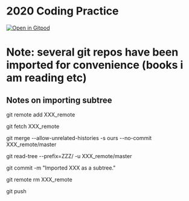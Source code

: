 # 2020 Coding Practice

[![Open in Gitpod](https://gitpod.io/button/open-in-gitpod.svg)](https://gitpod.io/#https://github.com/jmjava/2020Code)


# Note: several git repos have been imported for convenience (books i am reading etc)

## Notes on importing subtree

git remote add XXX_remote <path-or-url-to-XXX-repo>
  
git fetch XXX_remote

git merge --allow-unrelated-histories -s ours --no-commit XXX_remote/master

git read-tree --prefix=ZZZ/ -u XXX_remote/master

git commit -m "Imported XXX as a subtree."

git remote rm XXX_remote

git push







